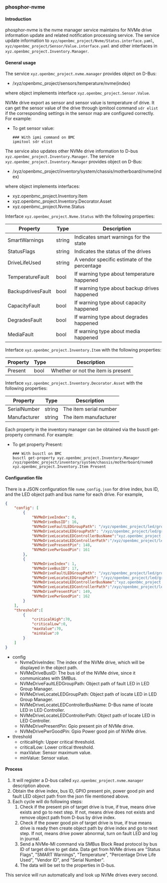 ### phosphor-nvme

#### Introduction

phosphor-nvme is the nvme manager service maintains for NVMe drive information
update and related notification processing service. The service update
information to `xyz/openbmc_project/Nvme/Status.interface.yaml`,
`xyz/openbmc_project/Sensor/Value.interface.yaml` and
other interfaces in `xyz.openbmc_project.Inventory.Manager`.

#### General usage

The service `xyz.openbmc_project.nvme.manager` provides object on D-Bus:

* /xyz/openbmc_project/sensors/temperature/nvme(index)

where object implements interface `xyz.openbmc_project.Sensor.Value`.

NVMe drive export as sensor and sensor value is temperature of drive.
It can get the sensor value of the drive through ipmitool command `sdr elist`
if the corresponding settings in the sensor map are configured correctly.
For example:

* To get sensor value:

   ```
   ### With ipmi command on BMC
   ipmitool sdr elist
   ```

The service also updates other NVMe drive information to D-bus
`xyz.openbmc_project.Inventory.Manager`. The service
`xyz.openbmc_project.Inventory.Manager` provides object on D-Bus:

* /xyz/openbmc_project/inventory/system/chassis/motherboard/nvme(index)

where object implements interfaces:

* xyz.openbmc_project.Inventory.Item
* xyz.openbmc_project.Inventory.Decorator.Asset
* xyz.openbmc_project.Nvme.Status

Interface `xyz.openbmc_project.Nvme.Status` with the following properties:

| Property | Type | Description |
| -------- | ---- | ----------- |
| SmartWarnings| string | Indicates smart warnings for the state |
| StatusFlags | string | Indicates the status of the drives |
| DriveLifeUsed | string | A vendor specific estimate of the percentage |
| TemperatureFault| bool | If warning type about temperature happened |
| BackupdrivesFault | bool | If warning type about backup drives happened |
| CapacityFault| bool | If warning type about capacity happened |
| DegradesFault| bool | If warning type about degrades happened |
| MediaFault| bool | If warning type about media happened |

Interface `xyz.openbmc_project.Inventory.Item` with the following properties:

| Property | Type | Description |
| -------- | ---- | ----------- |
| Present | bool | Whether or not the item is present |

Interface `xyz.openbmc_project.Inventory.Decorator.Asset` with the following
properties:

| Property | Type | Description |
| -------- | ---- | ----------- |
| SerialNumber | string | The item serial number |
| Manufacturer | string | The item manufacturer |

Each property in the inventory manager can be obtained via the busctl
get-property command. For example:

* To get property Present:

   ```
   ### With busctl on BMC
   busctl get-property xyz.openbmc_project.Inventory.Manager /xyz/openbmc_project/inventory/system/chassis/motherboard/nvme0 xyz.openbmc_project.Inventory.Item Present
   ```

#### Configuration file

There is a JSON configuration file `nvme_config.json` for drive index, bus ID,
and the LED object path and bus name for each drive.
For example,

```json
{
    "config": [
        {
            "NVMeDriveIndex": 0,
            "NVMeDriveBusID": 16,
            "NVMeDriveFaultLEDGroupPath": "/xyz/openbmc_project/led/groups/led_u2_0_fault",
            "NVMeDriveLocateLEDGroupPath": "/xyz/openbmc_project/led/groups/led_u2_0_locate",
            "NVMeDriveLocateLEDControllerBusName":"xyz.openbmc_project.LED.Controller.led_u2_0_locate",
            "NVMeDriveLocateLEDControllerPath":"/xyz/openbmc_project/led/physical/led_u2_0_locate",
            "NVMeDrivePresentPin": 148,
            "NVMeDrivePwrGoodPin": 161
        },
        {
            "NVMeDriveIndex": 1,
            "NVMeDriveBusID": 17,
            "NVMeDriveFaultLEDGroupPath": "/xyz/openbmc_project/led/groups/led_u2_1_fault",
            "NVMeDriveLocateLEDGroupPath": "/xyz/openbmc_project/led/groups/led_u2_1_locate",
            "NVMeDriveLocateLEDControllerBusName":"xyz.openbmc_project.LED.Controller.led_u2_1_locate",
            "NVMeDriveLocateLEDControllerPath":"/xyz/openbmc_project/led/physical/led_u2_1_locate",
            "NVMeDrivePresentPin": 149,
            "NVMeDrivePwrGoodPin": 162
        }
    ],
    "threshold":[
        {
            "criticalHigh":70,
            "criticalLow":0,
            "maxValue":70,
            "minValue":0
        }
    ]
}
```

* config
  * NvmeDriveIndex: The index of the NVMe drive, which will be displayed in the
                    object path.
  * NVMeDriveBusID: The bus id of the NVMe drive, since it communicates with SMBus.
  * NVMeDriveFaultLEDGroupPath: Object path of fault LED  in LED Group Manager.
  * NVMeDriveLocateLEDGroupPath: Object path of locate LED  in LED Group Manager.
  * NVMeDriveLocateLEDControllerBusName: D-Bus name of locate LED in LED Controller.
  * NVMeDriveLocateLEDControllerPath: Object path of locate LED in LED Controller.
  * NVMeDrivePresentPin: Gpio present pin of NVMe drive.
  * NVMeDrivePwrGoodPin: Gpio Power good pin of NVMe drive.
* threshold
  * criticalHigh: Upper critical threshold.
  * criticalLow: Lower critical threshold.
  * maxValue: Sensor maximum value.
  * minValue: Sensor value.

#### Process

1. It will register a D-bus called `xyz.openbmc_project.nvme.manager`
   description above.
2. Obtain the drive index, bus ID, GPIO present pin, power good pin and fault
   LED object path from the json file mentioned above.
3. Each cycle will do following steps:
   1. Check if the present pin of target drive is true, if true, means drive
      exists and go to next step. If not, means drive does not exists and
      remove object path from D-bus by drive index.
   2. Check if the power good pin of target drive is true, if true means drive
      is ready then create object path by drive index and go to next step. If
      not, means drive power abnormal, turn on fault LED and log in journal.
   3. Send a NVMe-MI command via SMBus Block Read protocol by bus ID of target
      drive to get data. Data get from NVMe drives are "Status Flags",
      "SMART Warnings", "Temperature", "Percentage Drive Life Used",
      "Vendor ID", and "Serial Number".
   4. The data will be set to the properties in D-bus.

This service will run automatically and look up NVMe drives every second.
